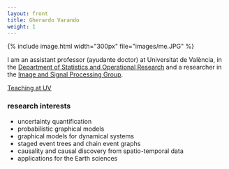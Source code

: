 ```yaml
---
layout: front
title: Gherardo Varando 
weight: 1
---
```


{% include image.html width="300px" file="images/me.JPG" %}

I am an assistant professor (ayudante doctor) at Universitat de València,
in the [Department of Statistics and Operational Research](https://www.uv.es/uvweb/statistics-operational-research-department/en/department-statistics-operational-research-1285857926292.html)
and a researcher in the 
[Image and Signal Processing Group](https://www.isp.uv.es).

[Teaching at UV](https://www.uv.es/uvweb/universitat/ca/fitxa-persona-1285950309813.html?p2=varando)

### research interests

- uncertainty quantification
- probabilistic graphical models
- graphical models for dynamical systems
- staged event trees and chain event graphs
- causality and causal discovery from spatio-temporal data
- applications for the Earth sciences
